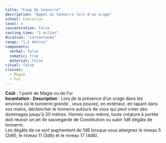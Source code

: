 ```yaml
---
title: "Coup de tonnerre"
description: "Appel du tonnerre lors d'un orage"
school: Evocation
level: 0
concentration: false
casting_time: "1 action"
duration: "instantanée"
range: "1,5 mètres"
components:
  verbal: false
  somatic: true
  material: false
ritual: false
classes:
  - Magie
  - Foi
---
```

**Coût** : 1 point de Magie ou de Foi  
**Incantation** : 
**Description** : Lors de la présence d’un orage dans les environs où le tonnerre gronde , vous pouvez, en extérieur, en tapant dans vos mains, déclencher le tonnerre autours de vous qui peut créer des dommages jusqu'à 30 mètres. Hormis vous-même, toute créature à portée doit réussir un jet de sauvegarde de Constitution ou subir 1d6 dégâts de tonnerre.	 
Les dégâts de ce sort augmentent de 1d6 lorsque vous atteignez le niveau 5 (2d6), le niveau 11 (3d6) et le niveau 17 (4d6).  
